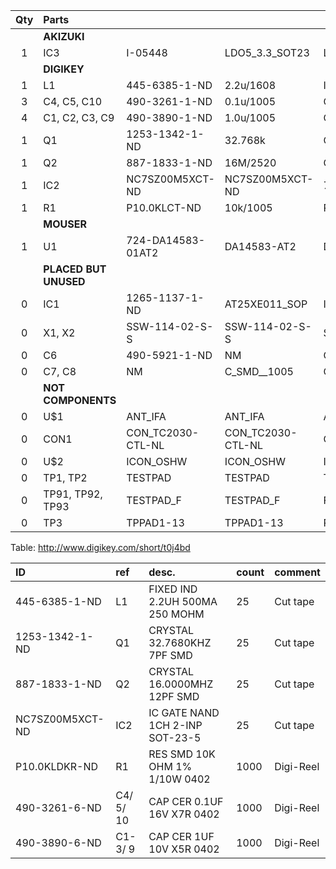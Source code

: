 | Qty | Parts                 |                    |                    |                                |
|:---:|:----------------------|:-------------------|:-------------------|:-------------------------------|
|     | **AKIZUKI**           |                    |                    |                                |
|  1  | IC3                   | I-05448            | LDO5\_3.3\_SOT23   | LDO5\_3.3\_SOT23               |
|     | **DIGIKEY**           |                    |                    |                                |
|  1  | L1                    | 445-6385-1-ND      | 2.2u/1608          | INDUCTOR\_2.2U\_1608           |
|  3  | C4, C5, C10           | 490-3261-1-ND      | 0.1u/1005          | C\_SMD\_0.1U\_1005             |
|  4  | C1, C2, C3, C9        | 490-3890-1-ND      | 1.0u/1005          | C\_SMD\_1.0U\_1005             |
|  1  | Q1                    | 1253-1342-1-ND     | 32.768k            | CRYSTAL2\_32.768K\_FC-135      |
|  1  | Q2                    | 887-1833-1-ND      | 16M/2520           | CRYSTAL4\_16M\_2520            |
|  1  | IC2                   | NC7SZ00M5XCT-ND    | NC7SZ00M5XCT-ND    | 74LVC1G00DBV                   |
|  1  | R1                    | P10.0KLCT-ND       | 10k/1005           | R\_US\_10K\_1005               |
|     | **MOUSER**            |                    |                    |                                |
|  1  | U1                    | 724-DA14583-01AT2  | DA14583-AT2        | DA14583AT2                     |
|     | **PLACED BUT UNUSED** |                    |                    |                                |
|  0  | IC1                   | 1265-1137-1-ND     | AT25XE011\_SOP     | IC\_MEMORY\_8P\_AT25XE011\_SOP |
|  0  | X1, X2                | SSW-114-02-S-S     | SSW-114-02-S-S     | SSW-114-02-S-S                 |
|  0  | C6                    | 490-5921-1-ND      | NM                 | C\_SMD\_10P\_1005              |
|  0  | C7, C8                | NM                 | C\_SMD\_\_1005     | C0402                          |
|     | **NOT COMPONENTS**    |                    |                    |                                |
|  0  | U$1                   | ANT\_IFA           | ANT\_IFA           | ANT\_IFA\_V2                   |
|  0  | CON1                  | CON\_TC2030-CTL-NL | CON\_TC2030-CTL-NL | CON\_TC2030-IDC-NL             |
|  0  | U$2                   | ICON\_OSHW         | ICON\_OSHW         | ICON\_OSHW                     |
|  0  | TP1, TP2              | TESTPAD            | TESTPAD            | TP06RECT                       |
|  0  | TP91, TP92, TP93      | TESTPAD\_F         | TESTPAD\_F         | FIDUCIAL                       |
|  0  | TP3                   | TPPAD1-13          | TPPAD1-13          | P1-13                          |

Table: http://www.digikey.com/short/t0j4bd

| ID              | ref       | desc.                           | count | comment   |
|:----------------|:----------|:--------------------------------|:------|:----------|
| 445-6385-1-ND   | L1        | FIXED IND 2.2UH 500MA 250 MOHM  | 25    | Cut tape  |
| 1253-1342-1-ND  | Q1        | CRYSTAL 32.7680KHZ 7PF SMD      | 25    | Cut tape  |
| 887-1833-1-ND   | Q2        | CRYSTAL 16.0000MHZ 12PF SMD     | 25    | Cut tape  |
| NC7SZ00M5XCT-ND | IC2       | IC GATE NAND 1CH 2-INP SOT-23-5 | 25    | Cut tape  |
| P10.0KLDKR-ND   | R1        | RES SMD 10K OHM 1% 1/10W 0402   | 1000  | Digi-Reel |
| 490-3261-6-ND   | C4/ 5/ 10 | CAP CER 0.1UF 16V X7R 0402      | 1000  | Digi-Reel |
| 490-3890-6-ND   | C1-3/ 9   | CAP CER 1UF 10V X5R 0402        | 1000  | Digi-Reel |
